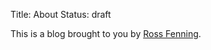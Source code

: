 Title: About
Status: draft

This is a blog brought to you by [Ross Fenning](http://rossfenning.co.uk/).
